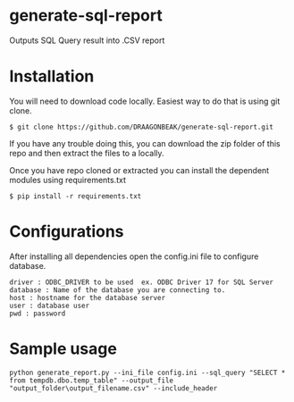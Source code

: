# generate-sql-report
Outputs SQL Query result into .CSV report

# Installation
You will need to download code locally. Easiest way to do that is using git clone.
```
$ git clone https://github.com/DRAAGONBEAK/generate-sql-report.git
```

If you have any trouble doing this, you can download the zip folder of this repo and then extract the files to a locally.

Once you have repo cloned or extracted you can install the dependent modules using requirements.txt
```
$ pip install -r requirements.txt
```

# Configurations
After installing all dependencies open the config.ini file to configure database.
```
driver : ODBC_DRIVER to be used  ex. ODBC Driver 17 for SQL Server
database : Name of the database you are connecting to.
host : hostname for the database server
user : database user 
pwd : password
```

# Sample usage
```
python generate_report.py --ini_file config.ini --sql_query "SELECT * from tempdb.dbo.temp_table" --output_file "output_folder\output_filename.csv" --include_header
```
